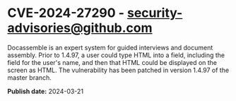 # CVE-2024-27290 - security-advisories@github.com

Docassemble is an expert system for guided interviews and document assembly. Prior to 1.4.97, a user could type HTML into a field, including the field for the user's name, and then that HTML could be displayed on the screen as HTML. The vulnerability has been patched in version 1.4.97 of the master branch.

**Publish date:** 2024-03-21
